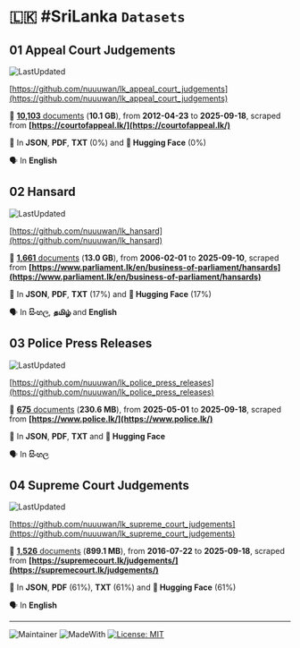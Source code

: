 # 🇱🇰 #SriLanka `Datasets`

## 01  Appeal Court Judgements 

![LastUpdated](https://img.shields.io/badge/last_updated-2025--09--18_19:46:32-green)

[https://github.com/nuuuwan/lk_appeal_court_judgements](https://github.com/nuuuwan/lk_appeal_court_judgements)

📜 [**10,103** documents](https://github.com/nuuuwan/lk_appeal_court_judgements/tree/data) (**10.1 GB**), from **2012-04-23** to **2025-09-18**, scraped from **[https://courtofappeal.lk/](https://courtofappeal.lk/)**

💾 In **JSON**, **PDF**, **TXT** (0%) and **🤗 Hugging Face** (0%)

🗣️ In **English**

## 02  Hansard 

![LastUpdated](https://img.shields.io/badge/last_updated-2025--09--18_19:47:12-green)

[https://github.com/nuuuwan/lk_hansard](https://github.com/nuuuwan/lk_hansard)

📜 [**1,661** documents](https://github.com/nuuuwan/lk_hansard/tree/data) (**13.0 GB**), from **2006-02-01** to **2025-09-10**, scraped from **[https://www.parliament.lk/en/business-of-parliament/hansards](https://www.parliament.lk/en/business-of-parliament/hansards)**

💾 In **JSON**, **PDF**, **TXT** (17%) and **🤗 Hugging Face** (17%)

🗣️ In **සිංහල**, **தமிழ்** and **English**

## 03  Police Press Releases 

![LastUpdated](https://img.shields.io/badge/last_updated-2025--09--18_20:07:53-green)

[https://github.com/nuuuwan/lk_police_press_releases](https://github.com/nuuuwan/lk_police_press_releases)

📜 [**675** documents](https://github.com/nuuuwan/lk_police_press_releases/tree/data) (**230.6 MB**), from **2025-05-01** to **2025-09-18**, scraped from **[https://www.police.lk/](https://www.police.lk/)**

💾 In **JSON**, **PDF**, **TXT** and **🤗 Hugging Face**

🗣️ In **සිංහල**

## 04  Supreme Court Judgements 

![LastUpdated](https://img.shields.io/badge/last_updated-2025--09--18_20:24:28-green)

[https://github.com/nuuuwan/lk_supreme_court_judgements](https://github.com/nuuuwan/lk_supreme_court_judgements)

📜 [**1,526** documents](https://github.com/nuuuwan/lk_supreme_court_judgements/tree/data) (**899.1 MB**), from **2016-07-22** to **2025-09-18**, scraped from **[https://supremecourt.lk/judgements/](https://supremecourt.lk/judgements/)**

💾 In **JSON**, **PDF** (61%), **TXT** (61%) and **🤗 Hugging Face** (61%)

🗣️ In **English**

---

![Maintainer](https://img.shields.io/badge/maintainer-nuuuwan-red)
![MadeWith](https://img.shields.io/badge/made_with-python-blue)
[![License: MIT](https://img.shields.io/badge/License-MIT-yellow.svg)](https://opensource.org/licenses/MIT)
